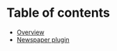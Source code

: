 # Table of contents

* [Overview](README.md)
* [Newspaper plugin](goobi-plugin-workflow-newspaper-pages-importer.md)
